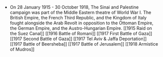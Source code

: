 - On 28 January 1915 - 30 October 1918, The Sinai and Palestine campaign was part of the Middle Eastern theatre of World War I. The British Empire, the French Third Republic, and the Kingdom of Italy fought alongside the Arab Revolt in opposition to the Ottoman Empire, the German Empire, and the Austro-Hungarian Empire.
[[1915 Raid on the Suez Canal]]
[[1916 Battle of Romani]]
[[1917 First Battle of Gaza]]
[[1917 Second Battle of Gaza]]
[[1917 Tel Aviv & Jaffa Deportation]]
[[1917 Battle of Beersheba]]
[[1917 Battle of Jerusalem]]
[[1918 Armistice of Mudros]]